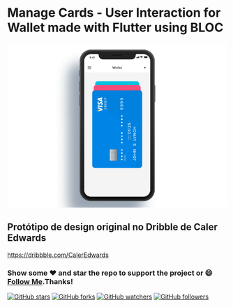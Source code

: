 # Manage Cards - User Interaction for Wallet made with Flutter using BLOC

<img src="assets/manage_cards_01.gif">

## Protótipo de design original no Dribble de Caler Edwards
https://dribbble.com/CalerEdwards
 
### Show some :heart: and star the repo to support the project or :smile:[Follow Me](https://github.com/marcioquimbundo).Thanks!
[![GitHub stars](https://img.shields.io/github/stars/marcioquimbundo/flutter_card_wallet.svg?style=social&label=Star)](https://github.com/MarcioQuimbundo/flutter_card_wallet) [![GitHub forks](https://img.shields.io/github/forks/marcioquimbundo/flutter_card_wallet.svg?style=social&label=Fork)](https://github.com/MarcioQuimbundo/flutter_card_wallet/fork) [![GitHub watchers](https://img.shields.io/github/watchers/marcioquimbundo/flutter_card_wallet.svg?style=social&label=Watch)](https://github.com/MarcioQuimbundo/flutter_card_wallet) [![GitHub followers](https://img.shields.io/github/followers/marcioquimbundo.svg?style=social&label=Follow)](https://github.com/MarcioQuimbundo/)  
